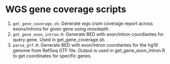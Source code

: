 # WGS gene coverage scripts

1. ```get_gene_coverage.sh```: Generate wgs cram coverage report across exons/introns for given gene using mosdepth. 
2. ```get_gene_exon_intron.R```: Generate BED with exon/intron coordiantes for query gene. Used in get_gene_coverage.sh.
3. ```parse_gtf.R```: Generate BED with exon/intron coordiantes for the hg19 genome from RefSeq GTF file. Output is used in get_gene_exon_intron.R to get coordinates for specific genes.
